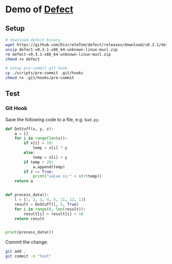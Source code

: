 # Demo of [Defect](https://github.com/DiscreteTom/defect)

## Setup

```bash
# download defect binary
wget https://github.com/DiscreteTom/defect/releases/download/v0.3.1/defect-v0.3.1-x86_64-unknown-linux-musl.zip
unzip defect-v0.3.1-x86_64-unknown-linux-musl.zip
rm defect-v0.3.1-x86_64-unknown-linux-musl.zip
chmod +x defect

# setup pre-commit git hook
cp ./scripts/pre-commit .git/hooks
chmod +x .git/hooks/pre-commit
```

## Test

### Git Hook

Save the following code to a file, e.g. `bad.py`.

```python
def DoStuff(x, y, z):
    a = []
    for i in range(len(x)):
        if x[i] > 10:
            temp = x[i] * y
        else:
            temp = x[i] + y
        if temp > 20:
            a.append(temp)
        if z == True:
            print("value is:" + str(temp))
    return a


def process_data():
    l = [1, 2, 3, 4, 5, 11, 12, 13]
    result = DoStuff(l, 5, True)
    for i in range(0, len(result)):
        result[i] = result[i] + 10
    return result


print(process_data())
```

Commit the change:

```bash
git add .
git commit -m "test"
```
